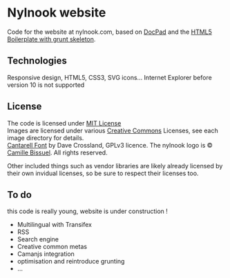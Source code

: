 Nylnook website
===============

Code for the website at nylnook.com, based on [DocPad](https://github.com/bevry/docpad) and the [HTML5 Boilerplate with grunt skeleton](https://github.com/lukekarrys/html5-boilerplate.docpad). 

## Technologies
Responsive design, HTML5, CSS3, SVG icons...
Internet Explorer before version 10 is not supported

## License
The code is licensed under [MIT License](http://creativecommons.org/licenses/MIT/)   
Images are licensed under various [Creative Commons](http://creativecommons.org/) Licenses, see each image directory for details.   
[Cantarell Font](http://abattis.org/cantarell/) by Dave Crossland, GPLv3 licence.
The nylnook logo is © [Camille Bissuel](http://nylnook.com). All rights reserved.   

Other included things such as vendor libraries are likely already licensed by their own invidual licenses, so be sure to respect their licenses too.

## To do
this code is really young, website is under construction !

- Multilingual with Transifex
- RSS
- Search engine
- Creative common metas
- Camanjs integration
- optimisation and reintroduce grunting
- ...
